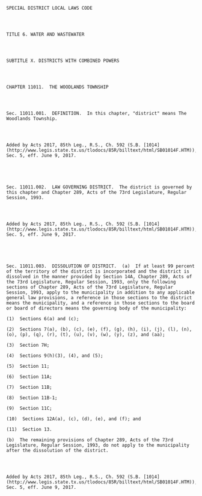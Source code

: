 ﻿
    
    
    	
    					
    
    
    SPECIAL DISTRICT LOCAL LAWS CODE
    
      
    
    
    TITLE 6. WATER AND WASTEWATER
    
      
    
    
    SUBTITLE X. DISTRICTS WITH COMBINED POWERS
    
      
    
    
    CHAPTER 11011.  THE WOODLANDS TOWNSHIP
    
      
    
    
    Sec. 11011.001.  DEFINITION.  In this chapter, "district" means The Woodlands Township. 
    
    
    
    
    Added by Acts 2017, 85th Leg., R.S., Ch. 592 (S.B. [1014](http://www.legis.state.tx.us/tlodocs/85R/billtext/html/SB01014F.HTM)), Sec. 5, eff. June 9, 2017.
    
    
    
    
    
    Sec. 11011.002.  LAW GOVERNING DISTRICT.  The district is governed by this chapter and Chapter 289, Acts of the 73rd Legislature, Regular Session, 1993.
    
    
    
    
    Added by Acts 2017, 85th Leg., R.S., Ch. 592 (S.B. [1014](http://www.legis.state.tx.us/tlodocs/85R/billtext/html/SB01014F.HTM)), Sec. 5, eff. June 9, 2017.
    
    
    
    
    
    Sec. 11011.003.  DISSOLUTION OF DISTRICT.  (a)  If at least 99 percent of the territory of the district is incorporated and the district is dissolved in the manner provided by Section 14A, Chapter 289, Acts of the 73rd Legislature, Regular Session, 1993, only the following sections of Chapter 289, Acts of the 73rd Legislature, Regular Session, 1993, apply to the municipality in addition to any applicable general law provisions, a reference in those sections to the district means the municipality, and a reference in those sections to the board or board of directors means the governing body of the municipality:
    
    (1)  Sections 6(a) and (c);
    
    (2)  Sections 7(a), (b), (c), (e), (f), (g), (h), (i), (j), (l), (n), (o), (p), (q), (r), (t), (u), (v), (w), (y), (z), and (aa);
    
    (3)  Section 7H;
    
    (4)  Sections 9(h)(3), (4), and (5);
    
    (5)  Section 11;
    
    (6)  Section 11A;
    
    (7)  Section 11B;
    
    (8)  Section 11B-1;
    
    (9)  Section 11C;
    
    (10)  Sections 12A(a), (c), (d), (e), and (f); and 
    
    (11)  Section 13.
    
    (b)  The remaining provisions of Chapter 289, Acts of the 73rd Legislature, Regular Session, 1993, do not apply to the municipality after the dissolution of the district.
    
    
    
    
    Added by Acts 2017, 85th Leg., R.S., Ch. 592 (S.B. [1014](http://www.legis.state.tx.us/tlodocs/85R/billtext/html/SB01014F.HTM)), Sec. 5, eff. June 9, 2017.
    
    
    
    
    				
